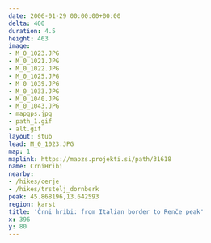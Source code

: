 ```yaml
---
date: 2006-01-29 00:00:00+00:00
delta: 400
duration: 4.5
height: 463
image:
- M_0_1023.JPG
- M_0_1021.JPG
- M_0_1022.JPG
- M_0_1025.JPG
- M_0_1039.JPG
- M_0_1033.JPG
- M_0_1040.JPG
- M_0_1043.JPG
- mapgps.jpg
- path_1.gif
- alt.gif
layout: stub
lead: M_0_1023.JPG
map: 1
maplink: https://mapzs.projekti.si/path/31618
name: CrniHribi
nearby:
- /hikes/cerje
- /hikes/trstelj_dornberk
peak: 45.868196,13.642593
region: karst
title: 'Črni hribi: from Italian border to Renče peak'
x: 396
y: 80
---
```

